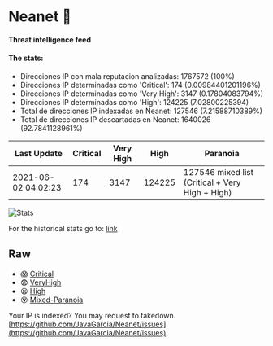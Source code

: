 # Neanet :hocho:
#### Threat intelligence feed
#### The stats:

- Direcciones IP con mala reputacion analizadas: 1767572 (100%)
- Direcciones IP determinadas como 'Critical':  174 (0.00984401201196%)
- Direcciones IP determinadas como 'Very High':  3147 (0.17804083794%)
- Direcciones IP determinadas como 'High':  124225 (7.02800225394)
- Total de direcciones IP indexadas en Neanet:  127546 (7.21588710389%)
- Total de direcciones IP descartadas en Neanet:  1640026 (92.7841128961%)

| Last Update | Critical | Very High | High | Paranoia |
| --- | --- | --- | --- | --- |
| 2021-06-02 04:02:23 | 174 | 3147 | 124225 | 127546 mixed list (Critical + Very High + High)|

![Stats](https://docs.google.com/spreadsheets/d/e/2PACX-1vSnaNMIXVabIpDJjufMlzH7poXnshF3mgd8Is1g9ytUEzVsP5my4Trn8f-xkoLLQ38xpL3HtmUexLo6/pubchart?oid=501124687&format=image)

For the historical stats go to: [link](/stats.csv)
## Raw
- :scream: [Critical](https://raw.githubusercontent.com/JavaGarcia/Neanet/master/blacklists/neanet_critical.txt)
- :fearful: [VeryHigh](https://raw.githubusercontent.com/JavaGarcia/Neanet/master/blacklists/neanet_veryHigh.txtt)
- :frowning: [High](https://raw.githubusercontent.com/JavaGarcia/Neanet/master/blacklists/neanet_high.txt)
- :dizzy_face: [Mixed-Paranoia](https://raw.githubusercontent.com/JavaGarcia/Neanet/master/blacklists/neanet_all.txt)


Your IP is indexed? You may request to takedown. [https://github.com/JavaGarcia/Neanet/issues](https://github.com/JavaGarcia/Neanet/issues)

























































































































































































































































































































































































































































































































































































































































































































































































































































































































































































































































































































































































































































































































































































































































































































































































































































































































































































































































































































































































































































































































































































































































































































































































































































































































































































































































































































































































































































































































































































































































































































































































































































































































































































































































































































































































































































































































































































































































































































































































































































































































































































































































































































































































































































































































































































































































































































































































































































































































































































































































































































































































































































































































































































































































































































































































































































































































































































































































































































































































































































































































































































































































































































































































































































































































































































































































































































































































































































































































































